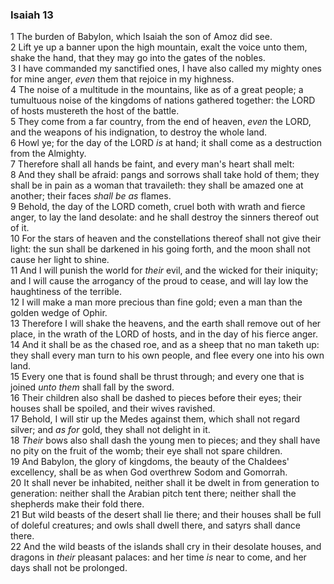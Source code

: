 ### Isaiah 13

1 The burden of Babylon, which Isaiah the son of Amoz did see.  
2 Lift ye up a banner upon the high mountain, exalt the voice unto them, shake the hand, that they may go into the gates of the nobles.  
3 I have commanded my sanctified ones, I have also called my mighty ones for mine anger, *even* them that rejoice in my highness.  
4 The noise of a multitude in the mountains, like as of a great people; a tumultuous noise of the kingdoms of nations gathered together: the LORD of hosts mustereth the host of the battle.  
5 They come from a far country, from the end of heaven, *even* the LORD, and the weapons of his indignation, to destroy the whole land.  
6 Howl ye; for the day of the LORD *is* at hand; it shall come as a destruction from the Almighty.  
7 Therefore shall all hands be faint, and every man's heart shall melt:  
8 And they shall be afraid: pangs and sorrows shall take hold of them; they shall be in pain as a woman that travaileth: they shall be amazed one at another; their faces *shall be as* flames.  
9 Behold, the day of the LORD cometh, cruel both with wrath and fierce anger, to lay the land desolate: and he shall destroy the sinners thereof out of it.  
10 For the stars of heaven and the constellations thereof shall not give their light: the sun shall be darkened in his going forth, and the moon shall not cause her light to shine.  
11 And I will punish the world for *their* evil, and the wicked for their iniquity; and I will cause the arrogancy of the proud to cease, and will lay low the haughtiness of the terrible.  
12 I will make a man more precious than fine gold; even a man than the golden wedge of Ophir.  
13 Therefore I will shake the heavens, and the earth shall remove out of her place, in the wrath of the LORD of hosts, and in the day of his fierce anger.  
14 And it shall be as the chased roe, and as a sheep that no man taketh up: they shall every man turn to his own people, and flee every one into his own land.  
15 Every one that is found shall be thrust through; and every one that is joined *unto them* shall fall by the sword.  
16 Their children also shall be dashed to pieces before their eyes; their houses shall be spoiled, and their wives ravished.  
17 Behold, I will stir up the Medes against them, which shall not regard silver; and *as for* gold, they shall not delight in it.  
18 *Their* bows also shall dash the young men to pieces; and they shall have no pity on the fruit of the womb; their eye shall not spare children.  
19 And Babylon, the glory of kingdoms, the beauty of the Chaldees' excellency, shall be as when God overthrew Sodom and Gomorrah.  
20 It shall never be inhabited, neither shall it be dwelt in from generation to generation: neither shall the Arabian pitch tent there; neither shall the shepherds make their fold there.  
21 But wild beasts of the desert shall lie there; and their houses shall be full of doleful creatures; and owls shall dwell there, and satyrs shall dance there.  
22 And the wild beasts of the islands shall cry in their desolate houses, and dragons in *their* pleasant palaces: and her time *is* near to come, and her days shall not be prolonged.  
